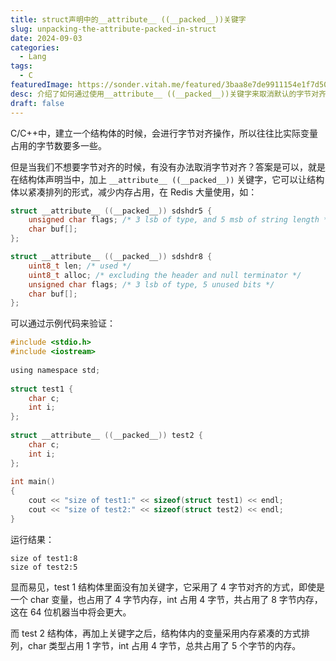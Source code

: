 ```yaml
---
title: struct声明中的__attribute__ ((__packed__))关键字
slug: unpacking-the-attribute-packed-in-struct
date: 2024-09-03
categories:
  - Lang
tags:
  - C
featuredImage: https://sonder.vitah.me/featured/3baa8e7de9911154e1f7d50bf98b854b.webp
desc: 介绍了如何通过使用__attribute__ ((__packed__))关键字来取消默认的字节对齐，从而减少内存占用。通过一个简单的代码示例展示了在字节对齐和非字节对齐情况下结构体的内存占用对比。
draft: false
---
```


C/C++中，建立一个结构体的时候，会进行字节对齐操作，所以往往比实际变量占用的字节数要多一些。

但是当我们不想要字节对齐的时候，有没有办法取消字节对齐？答案是可以，就是在结构体声明当中，加上 `__attribute__ ((__packed__))` 关键字，它可以让结构体以紧凑排列的形式，减少内存占用，在 Redis 大量使用，如：
```c
struct __attribute__ ((__packed__)) sdshdr5 {  
    unsigned char flags; /* 3 lsb of type, and 5 msb of string length */  
    char buf[];  
};

struct __attribute__ ((__packed__)) sdshdr8 {  
    uint8_t len; /* used */  
    uint8_t alloc; /* excluding the header and null terminator */  
    unsigned char flags; /* 3 lsb of type, 5 unused bits */  
    char buf[];  
};
```

可以通过示例代码来验证：
```c
#include <stdio.h>
#include <iostream>
 
using namespace std;
 
struct test1 {
    char c;
    int i;
};
 
struct __attribute__ ((__packed__)) test2 {
    char c;
    int i;
};
 
int main()
{
    cout << "size of test1:" << sizeof(struct test1) << endl;
    cout << "size of test2:" << sizeof(struct test2) << endl;
}
```

运行结果：
```shell
size of test1:8
size of test2:5
```

显而易见，test 1 结构体里面没有加关键字，它采用了 4 字节对齐的方式，即使是一个 char 变量，也占用了 4 字节内存，int 占用 4 字节，共占用了 8 字节内存，这在 64 位机器当中将会更大。

而 test 2 结构体，再加上关键字之后，结构体内的变量采用内存紧凑的方式排列，char 类型占用 1 字节，int 占用 4 字节，总共占用了 5 个字节的内存。
